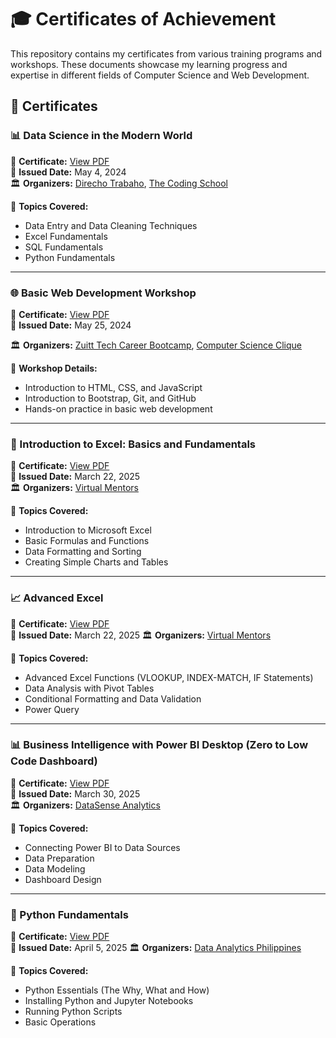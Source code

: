 # 🎓 Certificates of Achievement  

This repository contains my certificates from various training programs and workshops. These documents showcase my learning progress and expertise in different fields of Computer Science and Web Development.  

## 📜 Certificates  

### 📊 Data Science in the Modern World  
📄 **Certificate:** [View PDF](Data%20Science%20Certificate.pdf)  
📅 **Issued Date:** May 4, 2024  
🏛 **Organizers:** [Direcho Trabaho](https://www.direchotrabaho.com), [The Coding School](https://www.facebook.com/codingschoolph)  

📌 **Topics Covered:**  
- Data Entry and Data Cleaning Techniques  
- Excel Fundamentals  
- SQL Fundamentals  
- Python Fundamentals  

---  

### 🌐 Basic Web Development Workshop  
📄 **Certificate:** [View PDF](Basic%20Web%20Development%20Certificate.pdf)  
📅 **Issued Date:** May 25, 2024

🏛 **Organizers:** [Zuitt Tech Career Bootcamp](https://www.zuitt.co), [Computer Science Clique](https://www.facebook.com/cvsucomputerscienceclique)  

📌 **Workshop Details:**  
- Introduction to HTML, CSS, and JavaScript  
- Introduction to Bootstrap, Git, and GitHub  
- Hands-on practice in basic web development  

---  

### 📑 Introduction to Excel: Basics and Fundamentals  
📄 **Certificate:** [View PDF](Intro%20to%20Excel%20Certificate.pdf)  
📅 **Issued Date:** March 22, 2025  
🏛 **Organizers:** [Virtual Mentors](https://www.facebook.com/vmentorsph)  

📌 **Topics Covered:**  
- Introduction to Microsoft Excel  
- Basic Formulas and Functions  
- Data Formatting and Sorting  
- Creating Simple Charts and Tables  

---  

### 📈 Advanced Excel  
📄 **Certificate:** [View PDF](Advanced%20Excel%20Certificate.pdf)  
📅 **Issued Date:** March 22, 2025
🏛 **Organizers:** [Virtual Mentors](https://www.facebook.com/vmentorsph)  

📌 **Topics Covered:**  
- Advanced Excel Functions (VLOOKUP, INDEX-MATCH, IF Statements)  
- Data Analysis with Pivot Tables  
- Conditional Formatting and Data Validation  
- Power Query 

---

### 📊 Business Intelligence with Power BI Desktop (Zero to Low Code Dashboard)  
📄 **Certificate:** [View PDF](PowerBI%20Certificate.pdf)  
📅 **Issued Date:** March 30, 2025  
🏛 **Organizers:** [DataSense Analytics](https://www.facebook.com/datasenseph)  

📌 **Topics Covered:**  
- Connecting Power BI to Data Sources  
- Data Preparation  
- Data Modeling  
- Dashboard Design

---

### 🐍 Python Fundamentals  
📄 **Certificate:** [View PDF](Python%20Fundamentals%20Certificate.pdf)  
📅 **Issued Date:** April 5, 2025
🏛 **Organizers:** [Data Analytics Philippines](https://www.facebook.com/daphilsai)

📌 **Topics Covered:**  
- Python Essentials (The Why, What and How)  
- Installing Python and Jupyter Notebooks  
- Running Python Scripts  
- Basic Operations
